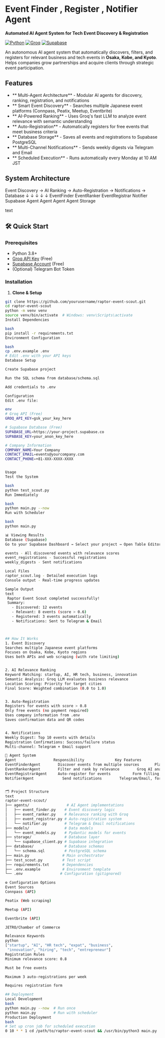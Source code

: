#  Event Finder , Register , Notifier Agent

**Automated AI Agent System for Tech Event Discovery & Registration**

[![Python](https://img.shields.io/badge/Python-3.8+-blue.svg)](https://python.org)
[![Groq](https://img.shields.io/badge/Groq-API-green.svg)](https://groq.com)
[![Supabase](https://img.shields.io/badge/Supabase-Database-orange.svg)](https://supabase.com)

An autonomous AI agent system that automatically discovers, filters, and registers for relevant business and tech events in **Osaka, Kobe, and Kyoto**. Helps companies grow partnerships and acquire clients through strategic event participation.

##  Features

- ** Multi-Agent Architecture** - Modular AI agents for discovery, ranking, registration, and notifications
- ** Smart Event Discovery** - Searches multiple Japanese event platforms (Connpass, Peatix, Meetup, Eventbrite)
- ** AI-Powered Ranking** - Uses Groq's fast LLM to analyze event relevance with semantic understanding
- ** Auto-Registration** - Automatically registers for free events that meet business criteria
- ** Database Storage** - Saves all events and registrations to Supabase PostgreSQL
- ** Multi-Channel Notifications** - Sends weekly digests via Telegram and Email
- ** Scheduled Execution** - Runs automatically every Monday at 10 AM JST

##  System Architecture
Event Discovery → AI Ranking → Auto-Registration → Notifications → Database
↓ ↓ ↓ ↓ ↓
EventFinder EventRanker EventRegistrar Notifier Supabase
Agent Agent Agent Agent Storage

text

## 🛠️ Quick Start
### Prerequisites
- Python 3.8+
- [Groq API Key](https://console.groq.com) (Free)
- [Supabase Account](https://supabase.com) (Free)
- (Optional) Telegram Bot Token

### Installation
1. **Clone & Setup**
```bash
git clone https://github.com/yourusername/raptor-event-scout.git
cd raptor-event-scout
python -m venv venv
source venv/bin/activate  # Windows: venv\Scripts\activate
Install Dependencies

bash
pip install -r requirements.txt
Environment Configuration

bash
cp .env.example .env
# Edit .env with your API keys
Database Setup

Create Supabase project

Run the SQL schema from database/schema.sql

Add credentials to .env

Configuration
Edit .env file:

env
# Groq API (Free)
GROQ_API_KEY=gsk_your_key_here

# Supabase Database (Free)
SUPABASE_URL=https://your-project.supabase.co
SUPABASE_KEY=your_anon_key_here

# Company Information
COMPANY_NAME=Your Company
CONTACT_EMAIL=events@yourcompany.com
CONTACT_PHONE=+81-XXX-XXXX-XXXX


Usage
Test the System

bash
python test_scout.py
Run Immediately

bash
python main.py --now
Run with Scheduler

bash
python main.py

📊 Viewing Results
Database (Supabase)
Go to your Supabase Dashboard → Select your project → Open Table Editor to see:

events - All discovered events with relevance scores
event_registrations - Successful registrations
weekly_digests - Sent notifications

Local Files
raptor_scout.log - Detailed execution logs
Console output - Real-time progress updates

Sample Output
text
 Raptor Event Scout completed successfully!
 Summary:
   - Discovered: 12 events
   - Relevant: 8 events (score > 0.6)
   - Registered: 3 events automatically
   - Notifications: Sent to Telegram & Email



## How It Works
1. Event Discovery
Searches multiple Japanese event platforms
Focuses on Osaka, Kobe, Kyoto regions
Uses both APIs and web scraping (with rate limiting)


2. AI Relevance Ranking
Keyword Matching: startup, AI, HR tech, business, innovation
Semantic Analysis: Groq LLM evaluates business relevance
Location Scoring: Priority for target cities
Final Score: Weighted combination (0.0 to 1.0)


3. Auto-Registration
Registers for events with score > 0.8
Only free events (no payment required)
Uses company information from .env
Saves confirmation data and QR codes


4. Notifications
Weekly Digest: Top 10 events with details
Registration Confirmations: Success/failure status
Multi-channel: Telegram + Email support

🤖 Agent System
Agent	              Responsibility	          Key Features
EventFinderAgent	    Discover events from multiple sources    	Platform APIs, web scraping, error handling
EventRankerAgent	    Filter and rank by relevance      	Groq AI analysis, keyword matching, scoring
EventRegistrarAgent   	Auto-register for events	      Form filling, confirmation capture, limits
NotifierAgent	          Send notifications        Telegram/Email, formatted digests, confirmations


🗂️ Project Structure
text
raptor-event-scout/
├── agents/                 # AI Agent implementations
│   ├── event_finder.py    # Event discovery logic
│   ├── event_ranker.py    # Relevance ranking with Groq
│   ├── event_registrar.py # Auto-registration system
│   └── notifier.py        # Telegram & Email notifications
├── models/                # Data models
│   └── event_models.py    # Pydantic models for events
├── storage/               # Database layer
│   └── supabase_client.py # Supabase integration
├── database/              # Database schemas
│   └── schema.sql         # PostgreSQL schema
├── main.py               # Main orchestrator
├── test_scout.py         # Test script
├── requirements.txt      # Dependencies
├── .env.example          # Environment template
└── .env                 # Configuration (gitignored)

⚙️ Configuration Options
Event Sources
Connpass (API)

Peatix (Web scraping)

Meetup (API)

Eventbrite (API)

JETRO/Chamber of Commerce

Relevance Keywords
python
["startup", "AI", "HR tech", "expat", "business", 
 "innovation", "hiring", "tech", "entrepreneur"]
Registration Rules
Minimum relevance score: 0.8

Must be free events

Maximum 3 auto-registrations per week

Requires registration form

## Deployment
Local Development
bash
python main.py --now  # Run once
python main.py        # Run with scheduler
Production Deployment
bash
# Set up cron job for scheduled execution
0 10 * * 1 cd /path/to/raptor-event-scout && /usr/bin/python3 main.py

